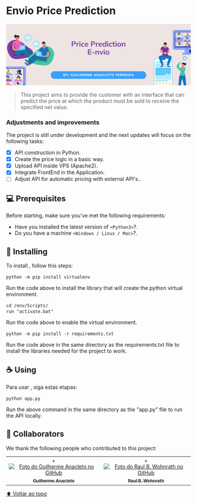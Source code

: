 # Envio Price Prediction

<!---Esses são exemplos. Veja https://shields.io para outras pessoas ou para personalizar este conjunto de escudos. Você pode querer incluir dependências, status do projeto e informações de licença aqui--->

<img src="./README/Capa.png">

> This project aims to provide the customer with an interface that can predict the price at which the product must be sold to receive the specified net value.

### Adjustments and improvements

The project is still under development and the next updates will focus on the following tasks:

- [x] API construction in Python.
- [x] Create the price logic in a basic way.
- [x] Upload API inside VPS (Apache2).
- [x] Integrate FrontEnd in the Application.
- [ ] Adjust API for automatic pricing with external API's..

## 💻 Prerequisites

Before starting, make sure you've met the following requirements:

<!---Estes são apenas requisitos de exemplo. Adicionar, duplicar ou remover conforme necessário--->

- Have you installed the latest version of `<Python3>`?.
- Do you have a machine `<Windows / Linux / Mac>`?.

## 🚀 Installing <EnvioPricePrediction>

To install <EnvioPricePrediction>, follow this steps:

```
python -m pip install virtualenv
```

Run the code above to install the library that will create the python virtual environment.

```
cd /env/Scripts/
run "activate.bat"
```

Run the code above to enable the virtual environment.

```
python -m pip install -r requirements.txt
```

Run the code above in the same directory as the requirements.txt file to install the libraries needed for the project to work.

## ☕ Using <EnvioPricePrediction>

Para usar <EnvioPricePrediction>, siga estas etapas:

```
python app.py
```

Run the above command in the same directory as the "app.py" file to run the API locally.

## 🤝 Collaborators

We thank the following people who contributed to this project:

<table>
  <tr>
    <td align="center">+
      <a href="#">
        <img src="https://avatars.githubusercontent.com/u/30503293" width="100px;" alt="Foto do Guilherme Anacleto no GitHub"/><br>
        <sub>
          <b>Guilherme Anacleto</b>
        </sub>
      </a>
    </td>
    <td align="center">+
      <a href="#">
        <img src="https://avatars.githubusercontent.com/u/36207331" width="100px;" alt="Foto do Raul B. Wohnrath no GitHub"/><br>
        <sub>
          <b>Raul B. Wohnrath</b>
        </sub>
      </a>
    </td>
  </tr>
</table>

[⬆ Voltar ao topo](#EnvioPricePrediction)<br> 
